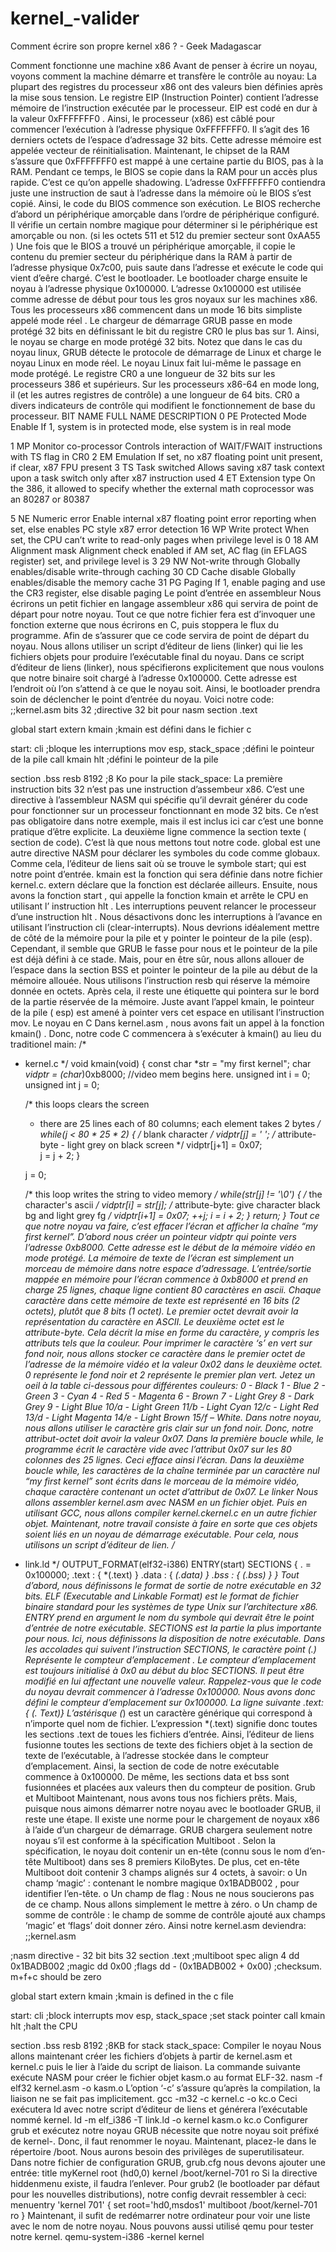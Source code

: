 # kernel_-valider
Comment écrire son propre kernel x86 ? - Geek Madagascar

Comment fonctionne une machine x86
Avant de penser à écrire un noyau, voyons comment la machine démarre et transfère le contrôle au noyau:
La plupart des registres du processeur x86 ont des valeurs bien définies après la mise sous tension. Le registre EIP (Instruction Pointer) contient l’adresse mémoire de l’instruction exécutée par le processeur. EIP est codé en dur à la valeur 0xFFFFFFF0 . Ainsi, le processeur (x86) est câblé pour commencer l’exécution à l’adresse physique 0xFFFFFFF0. Il s’agit des 16 derniers octets de l’espace d’adressage 32 bits. Cette adresse mémoire est appelée vecteur de réinitialisation.
Maintenant, le chipset de la RAM s’assure que 0xFFFFFFF0 est mappé à une certaine partie du BIOS, pas à la RAM. Pendant ce temps, le BIOS se copie dans la RAM pour un accès plus rapide. C’est ce qu’on appelle shadowing. L’adresse 0xFFFFFFF0 contiendra juste une instruction de saut à l’adresse dans la mémoire où le BIOS s’est copié.
Ainsi, le code du BIOS commence son exécution. Le BIOS recherche d’abord un périphérique amorçable dans l’ordre de périphérique configuré. Il vérifie un certain nombre magique pour déterminer si le périphérique est amorçable ou non. (si les octets 511 et 512 du premier secteur sont 0xAA55 )
Une fois que le BIOS a trouvé un périphérique amorçable, il copie le contenu du premier secteur du périphérique dans la RAM à partir de l’adresse physique 0x7c00, puis saute dans l’adresse et exécute le code qui vient d’eêre chargé. C’est le bootloader.
Le bootloader charge ensuite le noyau à l’adresse physique 0x100000. L’adresse 0x100000 est utilisée comme adresse de début pour tous les gros noyaux sur les machines x86.
Tous les processeurs x86 commencent dans un mode 16 bits simpliste appelé mode réel . Le chargeur de démarrage GRUB passe en mode protégé 32 bits en définissant le bit du registre CR0 le plus bas sur 1. Ainsi, le noyau se charge en mode protégé 32 bits.
Notez que dans le cas du noyau linux, GRUB détecte le protocole de démarrage de Linux et charge le noyau Linux en mode réel. Le noyau Linux fait lui-même le passage en mode protégé.
Le registre CR0  a une longueur de 32 bits sur les processeurs 386 et supérieurs. Sur les processeurs x86-64 en mode long, il (et les autres registres de contrôle) a une longueur de 64 bits. CR0 a divers indicateurs de contrôle qui modifient le fonctionnement de base du processeur.
BIT	NAME	FULL NAME	DESCRIPTION
0	PE	Protected Mode Enable	If 1, system is in protected mode, else system is in real mode

1	MP	Monitor co-processor	Controls interaction of WAIT/FWAIT instructions with TS flag in CR0
2	EM	Emulation	If set, no x87 floating point unit present, if clear, x87 FPU present
3	TS	Task switched	Allows saving x87 task context upon a task switch only after x87 instruction used
4	ET	Extension type	On the 386, it allowed to specify whether the external math coprocessor was an 80287 or 80387

5	NE	Numeric error	Enable internal x87 floating point error reporting when set, else enables PC style x87 error detection
16	WP	Write protect	When set, the CPU can’t write to read-only pages when privilege level is 0
18	AM	Alignment mask	Alignment check enabled if AM set, AC flag (in EFLAGS register) set, and privilege level is 3
29	NW	Not-write through	Globally enables/disable write-through caching
30	CD	Cache disable
Globally enables/disable the memory cache
31	PG	Paging	If 1, enable paging and use the CR3 register, else disable paging
Le point d’entrée en assembleur
Nous écrirons un petit fichier en langage assembleur x86 qui servira de point de départ pour notre noyau. Tout ce que notre fichier fera est d’invoquer une fonction externe que nous écrirons en C, puis stoppera le flux du programme. Afin de  s’assurer que ce code servira de point de départ du noyau. Nous allons utiliser un script d’éditeur de liens (linker) qui lie les fichiers objets pour produire l’exécutable final du noyau. Dans ce script d’éditeur de liens (linker), nous spécifierons explicitement que nous voulons que notre binaire soit chargé à l’adresse 0x100000. Cette adresse est l’endroit où l’on s’attend à ce que le noyau soit. Ainsi, le bootloader prendra soin de déclencher le point d’entrée du noyau.
Voici notre code:
;;kernel.asm
bits 32			;directive 32 bit pour nasm
section .text

global start
extern kmain	        ;kmain est défini dans le fichier c

start:
  cli 			;bloque les interruptions
  mov esp, stack_space	;défini le pointeur de la pile
  call kmain
  hlt		 	;défini le pointeur de la pile

section .bss
resb 8192		;8 Ko pour la pile
stack_space:
La première instruction bits 32  n’est pas une instruction d’assembeur x86. C’est une directive à l’assembleur NASM qui spécifie qu’il devrait générer du code pour fonctionner sur un processeur fonctionnant en mode 32 bits. Ce n’est pas obligatoire dans notre exemple, mais il est inclus ici car c’est une bonne pratique d’être explicite.
La deuxième ligne commence la section texte ( section de code). C’est là que nous mettons tout notre code.
global  est une autre directive NASM pour déclarer les symboles du code comme globaux. Comme cela, l’éditeur de liens sait où se trouve le symbole start;  qui est notre point d’entrée.
kmain est la fonction qui sera définie dans notre fichier kernel.c. extern  déclare que la fonction est déclarée ailleurs.
Ensuite, nous avons la fonction start , qui appelle la fonction kmain  et arrête le CPU en utilisant l’ instruction hlt . Les interruptions peuvent relancer le processeur d’une instruction hlt . Nous désactivons donc les interruptions à l’avance en utilisant l’instruction cli (clear-interrupts).
Nous devrions idéalement mettre de côté de la mémoire pour la pile et y pointer le pointeur de la pile (esp). Cependant, il semble que GRUB le fasse pour nous et le pointeur de la pile est déjà défini à ce stade. Mais, pour en être sûr, nous allons allouer de l’espace dans la section BSS et pointer le pointeur de la pile au début de la mémoire allouée. Nous utilisons l’instruction resb  qui réserve la mémoire donnée en octets. Après cela, il reste une étiquette qui pointera sur le bord de la partie réservée de la mémoire. Juste avant l’appel kmain, le pointeur de la pile ( esp) est amené à pointer vers cet espace en utilisant l’instruction mov.
Le noyau en C
Dans kernel.asm , nous avons fait un appel à la fonction kmain() . Donc, notre code C commencera à s’exécuter à kmain() au lieu du traditionel main:
/*
*  kernel.c
*/
void kmain(void)
{
	const char *str = "my first kernel";
	char *vidptr = (char*)0xb8000; 	//video mem begins here.
	unsigned int i = 0;
	unsigned int j = 0;

	/* this loops clears the screen
	* there are 25 lines each of 80 columns; each element takes 2 bytes */
	while(j < 80 * 25 * 2) {
		/* blank character */
		vidptr[j] = ' ';
		/* attribute-byte - light grey on black screen */
		vidptr[j+1] = 0x07; 		
		j = j + 2;
	}

	j = 0;

	/* this loop writes the string to video memory */
	while(str[j] != '\0') {
		/* the character's ascii */
		vidptr[i] = str[j];
		/* attribute-byte: give character black bg and light grey fg */
		vidptr[i+1] = 0x07;
		++j;
		i = i + 2;
	}
	return;
}
Tout ce que notre noyau va faire, c’est effacer l’écran et afficher la chaîne “my first kernel”.
D’abord nous créer un pointeur vidptr qui pointe vers l’adresse 0xb8000. Cette adresse est le début de la mémoire vidéo en mode protégé. La mémoire de texte de l’écran est simplement un morceau de mémoire dans notre espace d’adressage. L’entrée/sortie mappée en mémoire pour l’écran commence à 0xb8000 et prend en charge 25 lignes, chaque ligne contient 80 caractères en ascii.
Chaque caractère dans cette mémoire de texte est représenté en 16 bits (2 octets), plutôt que 8 bits (1 octet). Le premier octet devrait avoir la représentation du caractère en ASCII. Le deuxième octet est le attribute-byte. Cela décrit la mise en forme du caractère, y compris les attributs tels que la couleur.
Pour imprimer le caractère ‘s’ en vert sur fond noir, nous allons stocker ce caractère dans le premier octet de l’adresse de la mémoire vidéo et la valeur 0x02 dans le deuxième octet.
0 représente le fond noir et 2 représente le premier plan vert.
Jetez un oeil à la table ci-dessous pour différentes couleurs:
0 - Black
1 - Blue
2 - Green
3 - Cyan
4 - Red
5 - Magenta
6 - Brown
7 - Light Grey
8 - Dark Grey
9 - Light Blue
10/a - Light Green
11/b - Light Cyan
12/c - Light Red
13/d - Light Magenta
14/e - Light Brown
15/f – White.
Dans notre noyau, nous allons utiliser le caractère gris clair sur un fond noir. Donc, notre attribut-octet doit avoir la valeur 0x07.
Dans la première boucle while, le programme écrit le caractère vide avec l’attribut 0x07 sur les 80 colonnes des 25 lignes. Ceci efface ainsi l’écran.
Dans la deuxième boucle while, les caractères de la chaîne terminée par un caractère nul “my first kernel” sont écrits dans le morceau de la mémoire vidéo, chaque caractère contenant un octet d’attribut de 0x07.
Le linker
Nous allons assembler kernel.asm avec NASM en un fichier objet. Puis en utilisant GCC, nous allons compiler kernel.ckernel.c  en un autre fichier objet. Maintenant, notre travail consiste à faire en sorte que ces objets soient liés en un noyau de démarrage exécutable.
Pour cela, nous utilisons un script d’éditeur de lien.
/*
*  link.ld
*/
OUTPUT_FORMAT(elf32-i386)
ENTRY(start)
SECTIONS
 {
   . = 0x100000;
   .text : { *(.text) }
   .data : { *(.data) }
   .bss  : { *(.bss)  }
 }
Tout d’abord, nous définissons le format de sortie de notre exécutable en 32 bits. ELF (Executable and Linkable Format) est le format de fichier binaire standard pour les systèmes de type Unix sur l’architecture x86.
ENTRY prend en argument le nom du symbole qui devrait être le point d’entrée de notre exécutable.
SECTIONS est la partie la plus importante pour nous. Ici, nous définissons la disposition de notre exécutable.
Dans les accolades qui suivent l’instruction SECTIONS, le caractère point (.) Représente le compteur d’emplacement . Le compteur d’emplacement est toujours initialisé à 0x0 au début du bloc SECTIONS. Il peut être modifié en lui affectant une nouvelle valeur.
Rappelez-vous que le code du noyau devrait commencer à l’adresse 0x100000. Nous avons donc défini le compteur d’emplacement sur 0x100000.
La ligne suivante .text: {* (. Text)}
L’astérisque (*)  est un caractère générique qui correspond à n’importe quel nom de fichier. L’expression *(.text)  signifie donc toutes les sections .text de toues les fichiers d’entrée.
Ainsi, l’éditeur de liens fusionne toutes les sections de texte des fichiers objet à la section de texte de l’exécutable, à l’adresse stockée dans le compteur d’emplacement. Ainsi, la section de code de notre exécutable commence à 0x100000.
De même, les sections data et bss sont fusionnées et placées aux valeurs then du compteur de position.
Grub et Multiboot
Maintenant, nous avons tous nos fichiers prêts. Mais, puisque nous aimons démarrer notre noyau avec le bootloader GRUB, il reste une étape. Il existe une norme pour le chargement de noyaux x86 à l’aide d’un chargeur de démarrage.
GRUB chargera seulement notre noyau s’il est conforme à la spécification Multiboot .
Selon la spécification, le noyau doit contenir un en-tête (connu sous le nom d’en-tête Multiboot) dans ses 8 premiers KiloBytes. De plus, cet en-tête Multiboot doit contenir 3 champs alignés sur 4 octets, à savoir:
o	Un champ ‘magic’ : contenant le nombre magique 0x1BADB002 , pour identifier l’en-tête.
o	Un champ de flag : Nous ne nous soucierons pas de ce champ. Nous allons simplement le mettre à zéro.
o	Un champ de somme de contrôle : le champ de somme de contrôle ajouté aux champs ‘magic’ et ‘flags’ doit donner zéro.
Ainsi notre kernel.asm  deviendra:
;;kernel.asm

;nasm directive - 32 bit
bits 32
section .text
        ;multiboot spec
        align 4
        dd 0x1BADB002            ;magic
        dd 0x00                  ;flags
        dd - (0x1BADB002 + 0x00) ;checksum. m+f+c should be zero

global start
extern kmain	        ;kmain is defined in the c file

start:
  cli 			;block interrupts
  mov esp, stack_space	;set stack pointer
  call kmain
  hlt		 	;halt the CPU

section .bss
resb 8192		;8KB for stack
stack_space:
Compiler le noyau
Nous allons maintenant créer les fichiers d’objets à partir de kernel.asm  et kernel.c  puis le lier à l’aide du script de liaison.
La commande suivante exécute NASM pour créer le fichier objet kasm.o au format ELF-32.
nasm -f elf32 kernel.asm -o kasm.o
L’option ‘-c’ s’assure qu’après la compilation, la liaison ne se fait pas implicitement.
gcc -m32 -c kernel.c -o kc.o
Ceci exécutera ld avec notre script d’éditeur de liens et générera l’exécutable nommé kernel.
ld -m elf_i386 -T link.ld -o kernel kasm.o kc.o
Configurer grub et exécutez notre noyau
GRUB nécessite que notre noyau soit préfixé de kernel-. Donc, il faut renommer le noyau. Maintenant, placez-le dans le répertoire /boot. Nous aurons besoin des privilèges de superutilisateur. Dans notre fichier de configuration GRUB, grub.cfg nous devons ajouter une entrée:
title myKernel
	root (hd0,0)
	kernel /boot/kernel-701 ro
Si la directive hiddenmenu existe, il faudra l’enlever.
Pour grub2 (le bootloader par défaut pour les nouvelles distributions), notre config devrait ressembler à ceci:
menuentry 'kernel 701' {
	set root='hd0,msdos1'
	multiboot /boot/kernel-701 ro
}
Maintenant, il sufit de redémarrer notre ordinateur pour voir une liste avec le nom de notre noyau.
Nous pouvons aussi utilisé qemu pour tester notre kernel.
qemu-system-i386 -kernel kernel






	
